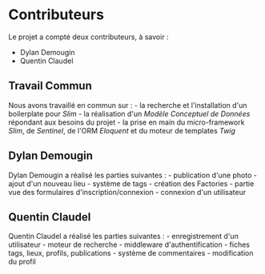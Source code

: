 # Contributeurs

Le projet a compté deux contributeurs, à savoir :
- Dylan Demougin
- Quentin Claudel

## Travail Commun

Nous avons travaillé en commun sur :
    - la recherche et l'installation d'un boilerplate pour *Slim*
    - la réalisation d'un *Modèle Conceptuel de Données* répondant aux besoins du projet
    - la prise en main du micro-framework *Slim*, de *Sentinel*, de l'ORM *Eloquent* et du moteur de templates *Twig*

## Dylan Demougin

Dylan Demougin a réalisé les parties suivantes :
    - publication d'une photo
    - ajout d'un nouveau lieu
    - système de tags
    - création des Factories
    - partie vue des formulaires d'inscription/connexion
    - connexion d'un utilisateur

## Quentin Claudel

Quentin Claudel a réalisé les parties suivantes :
    - enregistrement d'un utilisateur
    - moteur de recherche
    - middleware d'authentification
    - fiches tags, lieux, profils, publications
    - système de commentaires
    - modification du profil